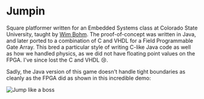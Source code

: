 Jumpin
======

Square platformer written for an Embedded Systems class at Colorado State University, taught by [Wim Bohm](http://www.cs.colostate.edu/~bohm/). The proof-of-concept was written in Java, and later ported to a combination of C and VHDL for a Field Programmable Gate Array. This bred a particular style of writing C-like Java code as well as how we handled physics, as we did not have floating point values on the FPGA. I've since lost the C and VHDL :cry:.

Sadly, the Java version of this game doesn't handle tight boundaries as cleanly as the FPGA did as shown in this incredible demo:

![Jump like a boss](https://cloud.githubusercontent.com/assets/836375/2621859/d35bd460-bc72-11e3-933b-f439cdb63f7c.gif)
